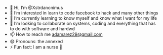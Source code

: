 - 👋 Hi, I’m @Xstrdanonimus
- 👀 I’m interested in learn to code facebook to hack and many other things
- 🌱 I’m currently learning to know myself and know what I want for my life
- 💞️ I’m looking to collaborate on systems, coding and everything that has to do with software and hardwd
- 📫 How to reach me adamarez29@gmail.com
- 😄 Pronouns: the annexed
- ⚡ Fun fact: I am a nurse 🫣

<!---
Xstrdanonimus/Xstrdanonimus is a ✨ special ✨ repository because its `README.md` (this file) appears on your GitHub profile.
You can click the Preview link to take a look at your changes.
--->
